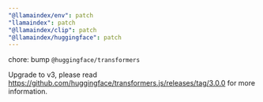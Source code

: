 ```yaml
---
"@llamaindex/env": patch
"llamaindex": patch
"@llamaindex/clip": patch
"@llamaindex/huggingface": patch
---
```


chore: bump `@huggingface/transformers`

Upgrade to v3, please read https://github.com/huggingface/transformers.js/releases/tag/3.0.0 for more information.

